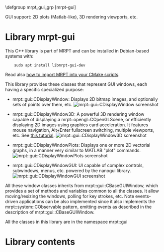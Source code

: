 \defgroup mrpt_gui_grp [mrpt-gui]

GUI support: 2D plots (Matlab-like), 3D rendering viewports, etc.

# Library mrpt-gui

This C++ library is part of MRPT and can be installed in Debian-based systems
with:

		sudo apt install libmrpt-gui-dev

Read also [how to import MRPT into your CMake scripts](mrpt_from_cmake.html).

This library provides these classes that represent GUI windows, each having a
specific specialized purpose:

 - mrpt::gui::CDisplayWindow: Displays 2D bitmap images, and
optionally sets of points over them, etc.
   ![mrpt::gui::CDisplayWindow screenshot](_static/preview_CDisplayWindow.jpg)

 - mrpt::gui::CDisplayWindow3D: A powerful 3D rendering window capable of
displaying a mrpt::opengl::COpenGLScene, or efficiently displaying 2D images
using graphics card acceleration. It features mouse navigation, Alt+Enter
fullscreen switching, multiple viewports, etc. See [this
tutorial](https://www.mrpt.org/Tutorial_3D_Scenes).
   ![mrpt::gui::CDisplayWindow3D screenshot](_static/preview_CDisplayWindow3D.png)

 - mrpt::gui::CDisplayWindowPlots: Displays one or more 2D vectorial graphs,
in a manner very similar to MATLAB "plot" commands.
   ![mrpt::gui::CDisplayWindowPlots screenshot](_static/preview_CDisplayWindowPlots.png)

 - mrpt::gui::CDisplayWindowGUI: UI capable of complex controls, subwindows,
menus, etc. powered by the nanogui library.
 ![mrpt::gui::CDisplayWindowGUI screenshot](_static/preview_CDisplayWindowGUI.png)


All these window classes inherits from mrpt::gui::CBaseGUIWindow, which provides
a set of methods and variables common to all the classes. It allow
moving/resizing the windows, polling for key strokes, etc. Note events-driven
applications can be also implemented since it also implements the
mrpt::system::CObservable pattern, emitting events as described in the
description of mrpt::gui::CBaseGUIWindow.

All the classes in this library are in the namespace mrpt::gui

# Library contents
